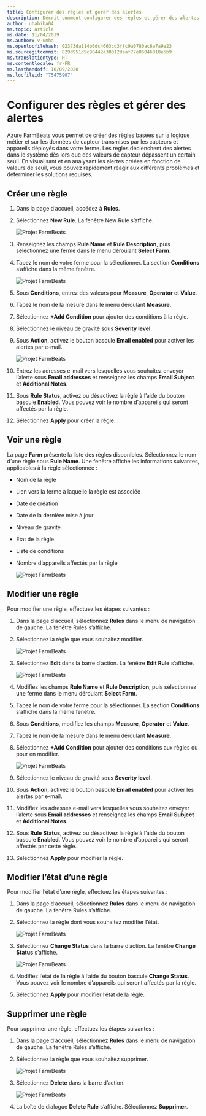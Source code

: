 ```yaml
---
title: Configurer des règles et gérer des alertes
description: Décrit comment configurer des règles et gérer des alertes dans FarmBeats
author: uhabiba04
ms.topic: article
ms.date: 11/04/2019
ms.author: v-umha
ms.openlocfilehash: 02373da114b6dc4663cd3ffc9a0780ac6a7a9e23
ms.sourcegitcommit: 829d951d5c90442a38012daaf77e86046018e5b9
ms.translationtype: HT
ms.contentlocale: fr-FR
ms.lasthandoff: 10/09/2020
ms.locfileid: "75475907"
---
```

# <a name="configure-rules-and-manage-alerts"></a>Configurer des règles et gérer des alertes

Azure FarmBeats vous permet de créer des règles basées sur la logique métier et sur les données de capteur transmises par les capteurs et appareils déployés dans votre ferme. Les règles déclenchent des alertes dans le système dès lors que des valeurs de capteur dépassent un certain seuil. En visualisant et en analysant les alertes créées en fonction de valeurs de seuil, vous pouvez rapidement réagir aux différents problèmes et déterminer les solutions requises.

## <a name="create-rule"></a>Créer une règle

1. Dans la page d’accueil, accédez à **Rules**.
2. Sélectionnez **New Rule**. La fenêtre New Rule s’affiche.

    ![Projet FarmBeats](./media/configure-rules-and-alerts-in-azure-farmbeats/new-rule-1.png)

3. Renseignez les champs **Rule Name** et **Rule Description**, puis sélectionnez une ferme dans le menu déroulant **Select Farm**.
4. Tapez le nom de votre ferme pour la sélectionner. La section **Conditions** s’affiche dans la même fenêtre.  

    ![Projet FarmBeats](./media/configure-rules-and-alerts-in-azure-farmbeats/new-rule-condition-1.png)

5. Sous **Conditions**, entrez des valeurs pour **Measure**, **Operator** et **Value**.
6. Tapez le nom de la mesure dans le menu déroulant **Measure**.
7. Sélectionnez **+Add Condition** pour ajouter des conditions à la règle.
8. Sélectionnez le niveau de gravité sous **Severity level**.
9. Sous **Action**, activez le bouton bascule **Email enabled** pour activer les alertes par e-mail.

    ![Projet FarmBeats](./media/configure-rules-and-alerts-in-azure-farmbeats/new-rule-email-1.png)

10. Entrez les adresses e-mail vers lesquelles vous souhaitez envoyer l’alerte sous **Email addresses** et renseignez les champs **Email Subject** et **Additional Notes**.  
11. Sous **Rule Status**, activez ou désactivez la règle à l’aide du bouton bascule **Enabled**.
    Vous pouvez voir le nombre d’appareils qui seront affectés par la règle.
12. Sélectionnez **Apply** pour créer la règle.

## <a name="view-rule"></a>Voir une règle

La page **Farm** présente la liste des règles disponibles. Sélectionnez le nom d’une règle sous **Rule Name**. Une fenêtre affiche les informations suivantes, applicables à la règle sélectionnée :
 - Nom de la règle
 - Lien vers la ferme à laquelle la règle est associée
 - Date de création
 - Date de la dernière mise à jour
 - Niveau de gravité
 - État de la règle
 - Liste de conditions  
 - Nombre d’appareils affectés par la règle

    ![Projet FarmBeats](./media/configure-rules-and-alerts-in-azure-farmbeats/view-rule-1.png)

## <a name="edit-rule"></a>Modifier une règle

Pour modifier une règle, effectuez les étapes suivantes :

1. Dans la page d’accueil, sélectionnez **Rules** dans le menu de navigation de gauche.
   La fenêtre Rules s’affiche.
2. Sélectionnez la règle que vous souhaitez modifier.

    ![Projet FarmBeats](./media/configure-rules-and-alerts-in-azure-farmbeats/edit-rule-action-bar-1.png)

3. Sélectionnez **Edit** dans la barre d’action. La fenêtre **Edit Rule** s’affiche.

    ![Projet FarmBeats](./media/configure-rules-and-alerts-in-azure-farmbeats/edit-rule-one-1.png)

4. Modifiez les champs **Rule Name** et **Rule Description**, puis sélectionnez une ferme dans le menu déroulant **Select Farm**.
5. Tapez le nom de votre ferme pour la sélectionner. La section **Conditions** s’affiche dans la même fenêtre.  
6. Sous **Conditions**, modifiez les champs **Measure**, **Operator** et **Value**.
7. Tapez le nom de la mesure dans le menu déroulant **Measure**.
8. Sélectionnez **+Add Condition** pour ajouter des conditions aux règles ou pour en modifier.

    ![Projet FarmBeats](./media/configure-rules-and-alerts-in-azure-farmbeats/edit-rule-two-1.png)

9.  Sélectionnez le niveau de gravité sous **Severity level**.  
10. Sous **Action**, activez le bouton bascule **Email enabled** pour activer les alertes par e-mail.
11. Modifiez les adresses e-mail vers lesquelles vous souhaitez envoyer l’alerte sous **Email addresses** et renseignez les champs **Email Subject** et **Additional Notes**.  
12. Sous **Rule Status**, activez ou désactivez la règle à l’aide du bouton bascule **Enabled**.
Vous pouvez voir le nombre d’appareils qui seront affectés par cette règle.
13. Sélectionnez **Apply** pour modifier la règle.

## <a name="change-rule-status"></a>Modifier l’état d’une règle

Pour modifier l’état d’une règle, effectuez les étapes suivantes :

1. Dans la page d’accueil, sélectionnez **Rules** dans le menu de navigation de gauche. La fenêtre Rules s’affiche.
2. Sélectionnez la règle dont vous souhaitez modifier l’état.

    ![Projet FarmBeats](./media/configure-rules-and-alerts-in-azure-farmbeats/change-status-rule-action-bar-1.png)

3. Sélectionnez **Change Status** dans la barre d’action. La fenêtre **Change Status** s’affiche.

    ![Projet FarmBeats](./media/configure-rules-and-alerts-in-azure-farmbeats/rule-change-status-1.png)

3. Modifiez l’état de la règle à l’aide du bouton bascule **Change Status**.
   Vous pouvez voir le nombre d’appareils qui seront affectés par la règle.
4. Sélectionnez **Apply** pour modifier l’état de la règle.

## <a name="delete-rule"></a>Supprimer une règle

Pour supprimer une règle, effectuez les étapes suivantes :

1. Dans la page d’accueil, sélectionnez **Rules** dans le menu de navigation de gauche. La fenêtre Rules s’affiche.
2. Sélectionnez la règle que vous souhaitez supprimer.

    ![Projet FarmBeats](./media/configure-rules-and-alerts-in-azure-farmbeats/delete-rule-action-bar-1.png)

3. Sélectionnez **Delete** dans la barre d’action.

    ![Projet FarmBeats](./media/configure-rules-and-alerts-in-azure-farmbeats/delete-rule-1.png)

4. La boîte de dialogue **Delete Rule** s’affiche. Sélectionnez **Supprimer**.
